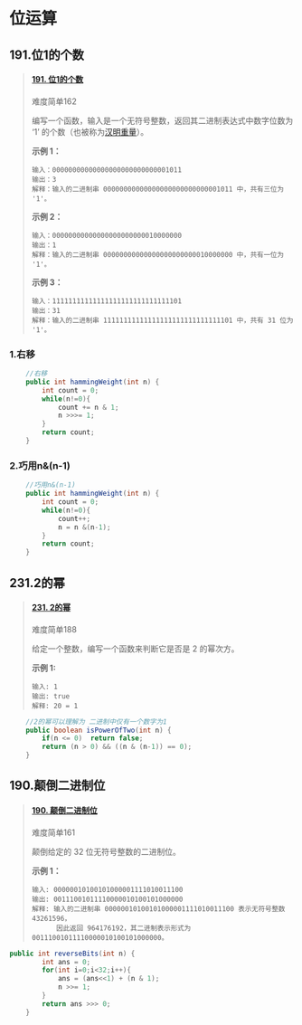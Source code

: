 # 位运算

## 191.位1的个数

> #### [191. 位1的个数](https://leetcode-cn.com/problems/number-of-1-bits/)
>
> 难度简单162
>
> 编写一个函数，输入是一个无符号整数，返回其二进制表达式中数字位数为 ‘1’ 的个数（也被称为[汉明重量](https://baike.baidu.com/item/%E6%B1%89%E6%98%8E%E9%87%8D%E9%87%8F)）。
>
>  
>
> **示例 1：**
>
> ```
> 输入：00000000000000000000000000001011
> 输出：3
> 解释：输入的二进制串 00000000000000000000000000001011 中，共有三位为 '1'。
>
> ```
>
> **示例 2：**
>
> ```
> 输入：00000000000000000000000010000000
> 输出：1
> 解释：输入的二进制串 00000000000000000000000010000000 中，共有一位为 '1'。
>
> ```
>
> **示例 3：**
>
> ```
> 输入：11111111111111111111111111111101
> 输出：31
> 解释：输入的二进制串 11111111111111111111111111111101 中，共有 31 位为 '1'。
> ```

### 1.右移

```java
    //右移
    public int hammingWeight(int n) {
        int count = 0;
        while(n!=0){
            count += n & 1;
            n >>>= 1;
        }
        return count;
    }
```

### 2.巧用n&(n-1)

```java
	//巧用n&(n-1)
    public int hammingWeight(int n) {
        int count = 0;
        while(n!=0){
            count++;
            n = n &(n-1);
        }
        return count;
    }
```

## 231.2的幂

> #### [231. 2的幂](https://leetcode-cn.com/problems/power-of-two/)
>
> 难度简单188
>
> 给定一个整数，编写一个函数来判断它是否是 2 的幂次方。
>
> **示例 1:**
>
> ```
> 输入: 1
> 输出: true
> 解释: 20 = 1
> ```

```java
	//2的幂可以理解为 二进制中仅有一个数字为1 
    public boolean isPowerOfTwo(int n) {
        if(n <= 0)  return false;
        return (n > 0) && ((n & (n-1)) == 0); 
    }
```

## 190.颠倒二进制位

> #### [190. 颠倒二进制位](https://leetcode-cn.com/problems/reverse-bits/)
>
> 难度简单161
>
> 颠倒给定的 32 位无符号整数的二进制位。
>
>  
>
> **示例 1：**
>
> ```
> 输入: 00000010100101000001111010011100
> 输出: 00111001011110000010100101000000
> 解释: 输入的二进制串 00000010100101000001111010011100 表示无符号整数 43261596，
>       因此返回 964176192，其二进制表示形式为 00111001011110000010100101000000。
> ```



```java
public int reverseBits(int n) {
        int ans = 0;
        for(int i=0;i<32;i++){
            ans = (ans<<1) + (n & 1);
            n >>= 1;
        }
        return ans >>> 0;
    }
```

